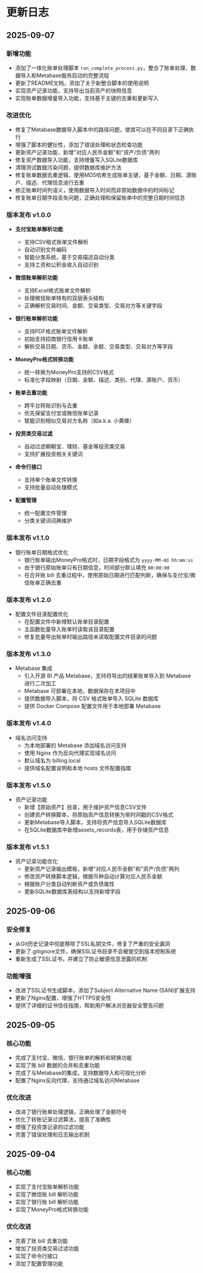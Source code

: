 # 更新日志

## 2025-09-07

### 新增功能
- 添加了一体化账单处理脚本 `run_complete_process.py`，整合了账单处理、数据导入和Metabase服务启动的完整流程
- 更新了README文档，添加了关于新整合脚本的使用说明
- 实现资产记录功能，支持导出当前资产的快照信息
- 实现账单数据增量导入功能，支持基于主键的去重和更新写入

### 改进优化
- 修复了Metabase数据导入脚本中的路径问题，使其可以在不同目录下正确执行
- 增强了脚本的健壮性，添加了错误处理和状态检查功能
- 更新资产记录功能，新增"对应人民币金额"和"资产/负债"两列
- 修复资产数据导入功能，支持增量写入SQLite数据库
- 清理测试数据污染问题，提供数据库维护方法
- 修复账单数据去重逻辑，使用MD5哈希生成账单主键，基于金额、日期、源账户、描述、代理信息进行去重
- 修正账单时间列语义，使用数据导入时间而非原始数据中的时间标记
- 修复账单日期字段丢失问题，正确处理和保留账单中的完整日期时间信息

### 版本发布 v1.0.0
- **支付宝账单解析功能**
  - 支持CSV格式账单文件解析
  - 自动识别文件编码
  - 智能分类系统，基于交易描述自动分类
  - 支持工资和公积金收入自动识别

- **微信账单解析功能**
  - 支持Excel格式账单文件解析
  - 处理微信账单特有的双层表头结构
  - 正确解析交易时间、金额、交易类型、交易对方等关键字段

- **银行账单解析功能**
  - 支持PDF格式账单文件解析
  - 初始支持招商银行信用卡账单
  - 解析交易日期、货币、金额、余额、交易类型、交易对方等字段

- **MoneyPro格式转换功能**
  - 统一转换为MoneyPro支持的CSV格式
  - 标准化字段映射（日期、金额、描述、类别、代理、源账户、货币）

- **账单去重功能**
  - 跨平台转账识别与去重
  - 优先保留支付宝或微信账单记录
  - 智能识别相似交易对方名称（如a.k.a. 小黄蜂）

- **投资类交易过滤**
  - 自动过滤朝朝宝、理财、基金等投资类交易
  - 支持扩展投资相关关键词

- **命令行接口**
  - 支持单个账单文件转换
  - 支持批量自动处理模式

- **配置管理**
  - 统一配置文件管理
  - 分类关键词词典维护

### 版本发布 v1.1.0
- 银行账单日期格式优化
  - 银行账单输出MoneyPro格式时，日期字段格式为 `yyyy-MM-dd hh:mm:ss`
  - 由于银行原始账单只有日期信息，时间部分默认填充 `00:00:00`
  - 在合并账 bill 去重过程中，使用原始日期进行匹配判断，确保与支付宝/微信账单正确去重

### 版本发布 v1.2.0
- 配置文件目录配置优化
  - 在配置文件中新增默认账单目录配置
  - 主函数批量导入账单时读取该目录配置
  - 修复批量导出账单时输出路径未读取配置文件目录的问题

### 版本发布 v1.3.0
- Metabase 集成
  - 引入开源 BI 产品 Metabase，支持将导出的结果账单导入到 Metabase 进行二次加工
  - Metabase 可部署在本地，数据保存在本项目中
  - 提供数据导入脚本，将 CSV 格式账单导入 SQLite 数据库
  - 提供 Docker Compose 配置文件用于本地部署 Metabase

### 版本发布 v1.4.0
- 域名访问支持
  - 为本地部署的 Metabase 添加域名访问支持
  - 使用 Nginx 作为反向代理实现域名访问
  - 默认域名为 billing.local
  - 提供域名配置说明和本地 hosts 文件配置指南

### 版本发布 v1.5.0
- 资产记录功能
  - 新增【原始资产】目录，用于维护资产信息CSV文件
  - 创建资产转换脚本，将原始资产信息转换为带时间戳的CSV格式
  - 更新Metabase导入脚本，支持将资产信息导入SQLite数据库
  - 在SQLite数据库中新增assets_records表，用于存储资产信息

### 版本发布 v1.5.1
- 资产记录功能优化
  - 更新资产记录输出模板，新增"对应人民币金额"和"资产/负债"两列
  - 修改资产转换脚本逻辑，根据币种自动计算对应人民币金额
  - 根据账户分类自动判断资产或负债属性
  - 更新SQLite数据库表结构以支持新增字段

## 2025-09-06

### 安全修复
- 从Git历史记录中彻底移除了SSL私钥文件，修复了严重的安全漏洞
- 更新了.gitignore文件，确保SSL证书目录不会被提交到版本控制系统
- 重新生成了SSL证书，并建立了防止敏感信息泄露的机制

### 功能增强
- 改进了SSL证书生成脚本，添加了Subject Alternative Name (SAN)扩展支持
- 更新了Nginx配置，增强了HTTPS安全性
- 提供了详细的证书信任指南，帮助用户解决浏览器安全警告问题

## 2025-09-05

### 核心功能
- 完成了支付宝、微信、银行账单的解析和转换功能
- 实现了账 bill 数据的合并和去重功能
- 完成了与Metabase的集成，支持数据导入和可视化分析
- 配置了Nginx反向代理，支持通过域名访问Metabase

### 优化改进
- 改进了银行账单处理逻辑，正确处理了金额符号
- 优化了转账记录过滤算法，提高了准确性
- 增强了投资类记录的过滤功能
- 完善了错误处理和日志输出机制

## 2025-09-04

### 核心功能
- 实现了支付宝账单解析功能
- 实现了微信账 bill 解析功能
- 实现了银行账 bill 解析功能
- 实现了MoneyPro格式转换功能

### 优化改进
- 完善了账 bill 去重功能
- 增加了投资类交易过滤功能
- 实现了命令行接口
- 添加了配置管理功能
